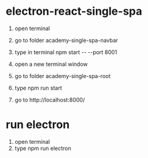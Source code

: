 # electron-react-single-spa


1. open terminal
2. go to folder academy-single-spa-navbar
3. type in terminal npm start -- --port 8001

4. open a new terminal window
5. go to folder academy-single-spa-root
6. type npm run start
7. go to http://localhost:8000/


# run electron

1. open terminal
2. type npm run electron